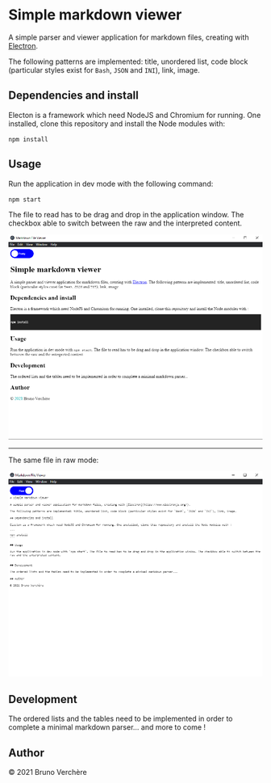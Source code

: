 # Simple markdown viewer

A simple parser and viewer application for markdown files, creating with [Electron](https://www.electronjs.org/).

The following patterns are implemented: title, unordered list, code block (particular styles exist for `Bash`, `JSON` and `INI`), link, image.

## Dependencies and install

Electon is a framework which need NodeJS and Chromium for running. One installed, clone this repository and install the Node modules with:

```
npm install
```

## Usage

Run the application in dev mode with the following command:

```
npm start
``` 

The file to read has to be drag and drop in the application window. The checkbox able to switch between the raw and the interpreted content.

![Pretty mode example](./docs/pretty_mode_screenshot.png)

---
The same file in raw mode:

![Raw mode example](./docs/raw_mode_screenshot.png)


## Development

The ordered lists and the tables need to be implemented in order to complete a minimal markdown parser... and more to come !

## Author

© 2021 Bruno Verchère
